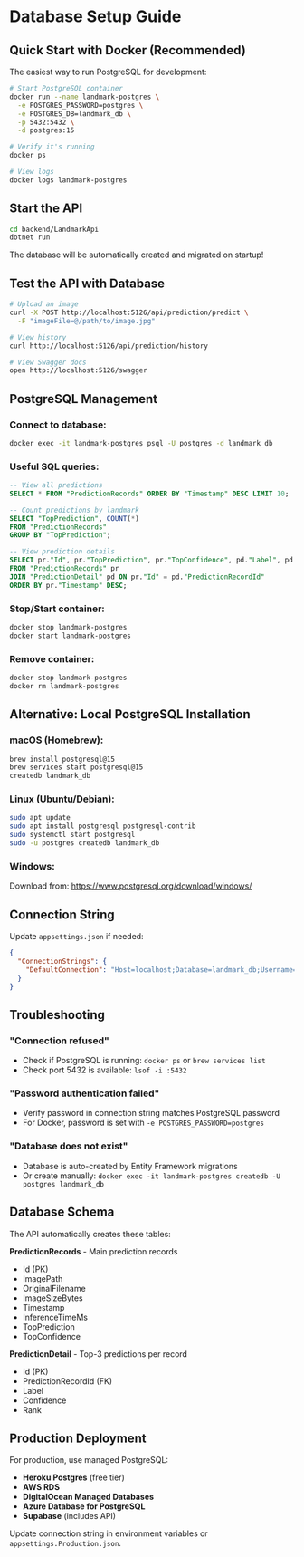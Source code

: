 # Database Setup Guide

## Quick Start with Docker (Recommended)

The easiest way to run PostgreSQL for development:

```bash
# Start PostgreSQL container
docker run --name landmark-postgres \
  -e POSTGRES_PASSWORD=postgres \
  -e POSTGRES_DB=landmark_db \
  -p 5432:5432 \
  -d postgres:15

# Verify it's running
docker ps

# View logs
docker logs landmark-postgres
```

## Start the API

```bash
cd backend/LandmarkApi
dotnet run
```

The database will be automatically created and migrated on startup!

## Test the API with Database

```bash
# Upload an image
curl -X POST http://localhost:5126/api/prediction/predict \
  -F "imageFile=@/path/to/image.jpg"

# View history
curl http://localhost:5126/api/prediction/history

# View Swagger docs
open http://localhost:5126/swagger
```

## PostgreSQL Management

### Connect to database:
```bash
docker exec -it landmark-postgres psql -U postgres -d landmark_db
```

### Useful SQL queries:
```sql
-- View all predictions
SELECT * FROM "PredictionRecords" ORDER BY "Timestamp" DESC LIMIT 10;

-- Count predictions by landmark
SELECT "TopPrediction", COUNT(*)
FROM "PredictionRecords"
GROUP BY "TopPrediction";

-- View prediction details
SELECT pr."Id", pr."TopPrediction", pr."TopConfidence", pd."Label", pd."Confidence", pd."Rank"
FROM "PredictionRecords" pr
JOIN "PredictionDetail" pd ON pr."Id" = pd."PredictionRecordId"
ORDER BY pr."Timestamp" DESC;
```

### Stop/Start container:
```bash
docker stop landmark-postgres
docker start landmark-postgres
```

### Remove container:
```bash
docker stop landmark-postgres
docker rm landmark-postgres
```

## Alternative: Local PostgreSQL Installation

### macOS (Homebrew):
```bash
brew install postgresql@15
brew services start postgresql@15
createdb landmark_db
```

### Linux (Ubuntu/Debian):
```bash
sudo apt update
sudo apt install postgresql postgresql-contrib
sudo systemctl start postgresql
sudo -u postgres createdb landmark_db
```

### Windows:
Download from: https://www.postgresql.org/download/windows/

## Connection String

Update `appsettings.json` if needed:

```json
{
  "ConnectionStrings": {
    "DefaultConnection": "Host=localhost;Database=landmark_db;Username=postgres;Password=postgres"
  }
}
```

## Troubleshooting

### "Connection refused"
- Check if PostgreSQL is running: `docker ps` or `brew services list`
- Check port 5432 is available: `lsof -i :5432`

### "Password authentication failed"
- Verify password in connection string matches PostgreSQL password
- For Docker, password is set with `-e POSTGRES_PASSWORD=postgres`

### "Database does not exist"
- Database is auto-created by Entity Framework migrations
- Or create manually: `docker exec -it landmark-postgres createdb -U postgres landmark_db`

## Database Schema

The API automatically creates these tables:

**PredictionRecords** - Main prediction records
- Id (PK)
- ImagePath
- OriginalFilename
- ImageSizeBytes
- Timestamp
- InferenceTimeMs
- TopPrediction
- TopConfidence

**PredictionDetail** - Top-3 predictions per record
- Id (PK)
- PredictionRecordId (FK)
- Label
- Confidence
- Rank

## Production Deployment

For production, use managed PostgreSQL:
- **Heroku Postgres** (free tier)
- **AWS RDS**
- **DigitalOcean Managed Databases**
- **Azure Database for PostgreSQL**
- **Supabase** (includes API)

Update connection string in environment variables or `appsettings.Production.json`.
